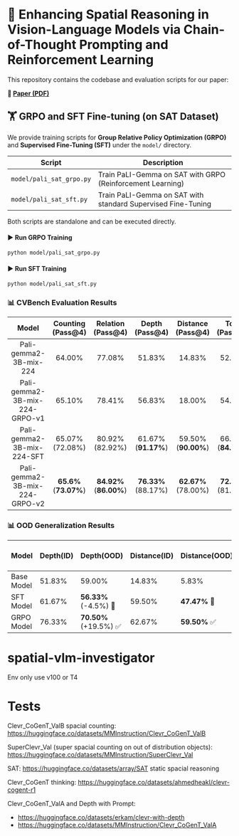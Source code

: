 # 🧠 Enhancing Spatial Reasoning in Vision-Language Models via Chain-of-Thought Prompting and Reinforcement Learning

This repository contains the codebase and evaluation scripts for our paper:

**📄 [Paper (PDF)](./paper.pdf)**  

## 🏋️ GRPO and SFT Fine-tuning (on SAT Dataset)

We provide training scripts for **Group Relative Policy Optimization (GRPO)** and **Supervised Fine-Tuning (SFT)** under the `model/` directory.

| Script | Description |
|--------|-------------|
| `model/pali_sat_grpo.py` | Train PaLI-Gemma on SAT with GRPO (Reinforcement Learning) |
| `model/pali_sat_sft.py`  | Train PaLI-Gemma on SAT with standard Supervised Fine-Tuning |

Both scripts are standalone and can be executed directly.

#### ▶️ Run GRPO Training

```bash
python model/pali_sat_grpo.py
```
#### ▶️ Run SFT Training

```bash
python model/pali_sat_sft.py
```

  
### 📊 CVBench Evaluation Results
| Model                                 | Counting<br>(Pass@4) | Relation<br>(Pass@4) | Depth<br>(Pass@4) | Distance<br>(Pass@4) | Total<br>(Pass@4) |
|:-------------------------------------:|:---------------------:|:---------------------:|:------------------:|:---------------------:|:------------------:|
| Pali-gemma2-3B-mix-224                | 64.00%                | 77.08%                | 51.83%             | 14.83%                | 52.16%             |
| Pali-gemma2-3B-mix-224-GRPO-v1        | 65.10%                | 78.41%                | 56.83%             | 18.00%                | 54.77%             |
| Pali-gemma2-3B-mix-224-SFT            | 65.07% (72.08%)   | 80.92% (82.92%)   | 61.67% (**91.17%**) | 59.50% (**90.00%**)   | 66.79% (**84.22%**) |
| Pali-gemma2-3B-mix-224-GRPO-v2        | **65.6%** (**73.07%**) | **84.92%** (**86.00%**) | **76.33%** (88.17%) | **62.67%** (78.00%) | **72.38%** (81.31%) |

### 📊 OOD Generalization Results
| Model        | Depth(ID)| Depth(OOD)      | Distance(ID) | Distance(OOD)     | Distance ID-OOD Gap |
|--------------|------------|-------------------|----------------|---------------------|----------------------|
| Base Model   | 51.83%     | 59.00%             | 14.83%         | 5.83%               | -9.00%               |
| SFT Model    | 61.67%     | **56.33%** (-4.5%) 🔻 | 59.50%         | **47.47%** 🔻     | **12.03%** 🔻         |
| GRPO Model   | 76.33%     | **70.50%** (+19.5%) ✅ | 62.67%         | **59.50%** ✅     | **3.17%** ✅           |



# spatial-vlm-investigator
Env only use v100 or T4
# Tests
Clevr_CoGenT_ValB spacial counting: https://huggingface.co/datasets/MMInstruction/Clevr_CoGenT_ValB

SuperClevr_Val (super spacial counting on out of distribution objects): https://huggingface.co/datasets/MMInstruction/SuperClevr_Val

SAT: https://huggingface.co/datasets/array/SAT static spacial reasoning

Clevr_CoGenT thinking: https://huggingface.co/datasets/ahmedheakl/clevr-cogent-r1

Clevr_CoGenT_ValA and Depth with Prompt:
- https://huggingface.co/datasets/erkam/clevr-with-depth
- https://huggingface.co/datasets/MMInstruction/Clevr_CoGenT_ValA


